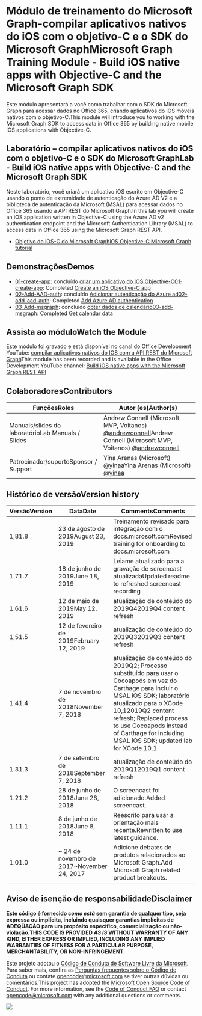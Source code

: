 # <a name="microsoft-graph-training-module---build-ios-native-apps-with-objective-c-and-the-microsoft-graph-sdk"></a><span data-ttu-id="1fd63-101">Módulo de treinamento do Microsoft Graph-compilar aplicativos nativos do iOS com o objetivo-C e o SDK do Microsoft Graph</span><span class="sxs-lookup"><span data-stu-id="1fd63-101">Microsoft Graph Training Module - Build iOS native apps with Objective-C and the Microsoft Graph SDK</span></span>

<span data-ttu-id="1fd63-102">Este módulo apresentará a você como trabalhar com o SDK do Microsoft Graph para acessar dados no Office 365, criando aplicativos do iOS móveis nativos com o objetivo-C.</span><span class="sxs-lookup"><span data-stu-id="1fd63-102">This module will introduce you to working with the Microsoft Graph SDK to access data in Office 365 by building native mobile iOS applications with Objective-C.</span></span>

## <a name="lab---build-ios-native-apps-with-objective-c-and-the-microsoft-graph-sdk"></a><span data-ttu-id="1fd63-103">Laboratório – compilar aplicativos nativos do iOS com o objetivo-C e o SDK do Microsoft Graph</span><span class="sxs-lookup"><span data-stu-id="1fd63-103">Lab - Build iOS native apps with Objective-C and the Microsoft Graph SDK</span></span>

<span data-ttu-id="1fd63-104">Neste laboratório, você criará um aplicativo iOS escrito em Objective-C usando o ponto de extremidade de autenticação do Azure AD V2 e a biblioteca de autenticação da Microsoft (MSAL) para acessar dados no Office 365 usando a API REST do Microsoft Graph.</span><span class="sxs-lookup"><span data-stu-id="1fd63-104">In this lab you will create an iOS application written in Objective-C using the Azure AD v2 authentication endpoint and the Microsoft Authentication Library (MSAL) to access data in Office 365 using the Microsoft Graph REST API.</span></span>

- [<span data-ttu-id="1fd63-105">Objetivo do iOS-C do Microsoft Graph</span><span class="sxs-lookup"><span data-stu-id="1fd63-105">iOS Objective-C Microsoft Graph tutorial</span></span>](https://docs.microsoft.com/graph/tutorials/ios-objectivec)

## <a name="demos"></a><span data-ttu-id="1fd63-106">Demonstrações</span><span class="sxs-lookup"><span data-stu-id="1fd63-106">Demos</span></span>

- <span data-ttu-id="1fd63-107">[01-create-app](demos/01-create-app): concluído [criar um aplicativo do IOS Objective-C](https://docs.microsoft.com/graph/tutorials/ios-objectivec?tutorial-step=1)</span><span class="sxs-lookup"><span data-stu-id="1fd63-107">[01-create-app](demos/01-create-app): Completed [Create an iOS Objective-C app](https://docs.microsoft.com/graph/tutorials/ios-objectivec?tutorial-step=1)</span></span>
- <span data-ttu-id="1fd63-108">[02-Add-AAD-auth](demos/02-add-aad-auth): concluído [Adicionar autenticação do Azure ad](https://docs.microsoft.com/graph/tutorials/ios-objectivec?tutorial-step=3)</span><span class="sxs-lookup"><span data-stu-id="1fd63-108">[02-add-aad-auth](demos/02-add-aad-auth): Completed [Add Azure AD authentication](https://docs.microsoft.com/graph/tutorials/ios-objectivec?tutorial-step=3)</span></span>
- <span data-ttu-id="1fd63-109">[03-Add-msgraph](demos/03-add-msgraph): concluído [obter dados de calendário](https://docs.microsoft.com/graph/tutorials/ios-objectivec?tutorial-step=4)</span><span class="sxs-lookup"><span data-stu-id="1fd63-109">[03-add-msgraph](demos/03-add-msgraph): Completed [Get calendar data](https://docs.microsoft.com/graph/tutorials/ios-objectivec?tutorial-step=4)</span></span>

## <a name="watch-the-module"></a><span data-ttu-id="1fd63-110">Assista ao módulo</span><span class="sxs-lookup"><span data-stu-id="1fd63-110">Watch the Module</span></span>

<span data-ttu-id="1fd63-111">Este módulo foi gravado e está disponível no canal do Office Development YouTube: [compilar aplicativos nativos do IOS com a API REST do Microsoft Graph](https://youtu.be/Gg8Qy1Dqyzw)</span><span class="sxs-lookup"><span data-stu-id="1fd63-111">This module has been recorded and is available in the Office Development YouTube channel: [Build iOS native apps with the Microsoft Graph REST API](https://youtu.be/Gg8Qy1Dqyzw)</span></span>

## <a name="contributors"></a><span data-ttu-id="1fd63-112">Colaboradores</span><span class="sxs-lookup"><span data-stu-id="1fd63-112">Contributors</span></span>

|        <span data-ttu-id="1fd63-113">Funções</span><span class="sxs-lookup"><span data-stu-id="1fd63-113">Roles</span></span>         |                                       <span data-ttu-id="1fd63-114">Autor (es)</span><span class="sxs-lookup"><span data-stu-id="1fd63-114">Author(s)</span></span>                                       |
| -------------------- | ------------------------------------------------------------------------------------- |
| <span data-ttu-id="1fd63-115">Manuais/slides do laboratório</span><span class="sxs-lookup"><span data-stu-id="1fd63-115">Lab Manuals / Slides</span></span> | <span data-ttu-id="1fd63-116">Andrew Connell (Microsoft MVP, Voitanos) [@andrewconnell](//github.com/andrewconnell)</span><span class="sxs-lookup"><span data-stu-id="1fd63-116">Andrew Connell (Microsoft MVP, Voitanos) [@andrewconnell](//github.com/andrewconnell)</span></span> |
| <span data-ttu-id="1fd63-117">Patrocinador/suporte</span><span class="sxs-lookup"><span data-stu-id="1fd63-117">Sponsor / Support</span></span>    | <span data-ttu-id="1fd63-118">Yina Arenas (Microsoft) [@yinaa](//github.com/yinaa)</span><span class="sxs-lookup"><span data-stu-id="1fd63-118">Yina Arenas (Microsoft) [@yinaa](//github.com/yinaa)</span></span>                                  |

## <a name="version-history"></a><span data-ttu-id="1fd63-119">Histórico de versão</span><span class="sxs-lookup"><span data-stu-id="1fd63-119">Version history</span></span>

| <span data-ttu-id="1fd63-120">Versão</span><span class="sxs-lookup"><span data-stu-id="1fd63-120">Version</span></span> |        <span data-ttu-id="1fd63-121">Data</span><span class="sxs-lookup"><span data-stu-id="1fd63-121">Date</span></span>        |                                                               <span data-ttu-id="1fd63-122">Comments</span><span class="sxs-lookup"><span data-stu-id="1fd63-122">Comments</span></span>                                                               |
| ------- | ------------------ | ------------------------------------------------------------------------------------------------------------------------------------ |
| <span data-ttu-id="1fd63-123">1,8</span><span class="sxs-lookup"><span data-stu-id="1fd63-123">1.8</span></span>     | <span data-ttu-id="1fd63-124">23 de agosto de 2019</span><span class="sxs-lookup"><span data-stu-id="1fd63-124">August 23, 2019</span></span>    | <span data-ttu-id="1fd63-125">Treinamento revisado para integração com o docs.microsoft.com</span><span class="sxs-lookup"><span data-stu-id="1fd63-125">Revised training for onboarding to docs.microsoft.com</span></span>                                                                                |
| <span data-ttu-id="1fd63-126">1.7</span><span class="sxs-lookup"><span data-stu-id="1fd63-126">1.7</span></span>     | <span data-ttu-id="1fd63-127">18 de junho de 2019</span><span class="sxs-lookup"><span data-stu-id="1fd63-127">June 18, 2019</span></span>      | <span data-ttu-id="1fd63-128">Leiame atualizado para a gravação de screencast atualizada</span><span class="sxs-lookup"><span data-stu-id="1fd63-128">Updated readme to refreshed screencast recording</span></span>                                                                                     |
| <span data-ttu-id="1fd63-129">1.6</span><span class="sxs-lookup"><span data-stu-id="1fd63-129">1.6</span></span>     | <span data-ttu-id="1fd63-130">12 de maio de 2019</span><span class="sxs-lookup"><span data-stu-id="1fd63-130">May 12, 2019</span></span>       | <span data-ttu-id="1fd63-131">atualização de conteúdo do 2019Q4</span><span class="sxs-lookup"><span data-stu-id="1fd63-131">2019Q4 content refresh</span></span>                                                                                                               |
| <span data-ttu-id="1fd63-132">1,5</span><span class="sxs-lookup"><span data-stu-id="1fd63-132">1.5</span></span>     | <span data-ttu-id="1fd63-133">12 de fevereiro de 2019</span><span class="sxs-lookup"><span data-stu-id="1fd63-133">February 12, 2019</span></span>  | <span data-ttu-id="1fd63-134">atualização de conteúdo do 2019Q3</span><span class="sxs-lookup"><span data-stu-id="1fd63-134">2019Q3 content refresh</span></span>                                                                                                               |
| <span data-ttu-id="1fd63-135">1.4</span><span class="sxs-lookup"><span data-stu-id="1fd63-135">1.4</span></span>     | <span data-ttu-id="1fd63-136">7 de novembro de 2018</span><span class="sxs-lookup"><span data-stu-id="1fd63-136">November 7, 2018</span></span>   | <span data-ttu-id="1fd63-137">atualização de conteúdo do 2019Q2; Processo substituído para usar o Cocoapods em vez do Carthage para incluir o MSAL iOS SDK; laboratório atualizado para o XCode 10,1</span><span class="sxs-lookup"><span data-stu-id="1fd63-137">2019Q2 content refresh; Replaced process to use Cocoapods instead of Carthage for including MSAL iOS SDK; updated lab for XCode 10.1</span></span> |
| <span data-ttu-id="1fd63-138">1.3</span><span class="sxs-lookup"><span data-stu-id="1fd63-138">1.3</span></span>     | <span data-ttu-id="1fd63-139">7 de setembro de 2018</span><span class="sxs-lookup"><span data-stu-id="1fd63-139">September 7, 2018</span></span>  | <span data-ttu-id="1fd63-140">atualização de conteúdo do 2019Q1</span><span class="sxs-lookup"><span data-stu-id="1fd63-140">2019Q1 content refresh</span></span>                                                                                                               |
| <span data-ttu-id="1fd63-141">1.2</span><span class="sxs-lookup"><span data-stu-id="1fd63-141">1.2</span></span>     | <span data-ttu-id="1fd63-142">28 de junho de 2018</span><span class="sxs-lookup"><span data-stu-id="1fd63-142">June 28, 2018</span></span>      | <span data-ttu-id="1fd63-143">O screencast foi adicionado.</span><span class="sxs-lookup"><span data-stu-id="1fd63-143">Added screencast.</span></span>                                                                                                                    |
| <span data-ttu-id="1fd63-144">1.1</span><span class="sxs-lookup"><span data-stu-id="1fd63-144">1.1</span></span>     | <span data-ttu-id="1fd63-145">8 de junho de 2018</span><span class="sxs-lookup"><span data-stu-id="1fd63-145">June 8, 2018</span></span>       | <span data-ttu-id="1fd63-146">Reescrito para usar a orientação mais recente.</span><span class="sxs-lookup"><span data-stu-id="1fd63-146">Rewritten to use latest guidance.</span></span>                                                                                                    |
| <span data-ttu-id="1fd63-147">1.0</span><span class="sxs-lookup"><span data-stu-id="1fd63-147">1.0</span></span>     | <span data-ttu-id="1fd63-148">~ 24 de novembro de 2017</span><span class="sxs-lookup"><span data-stu-id="1fd63-148">~November 24, 2017</span></span> | <span data-ttu-id="1fd63-149">Adicione debates de produtos relacionados ao Microsoft Graph.</span><span class="sxs-lookup"><span data-stu-id="1fd63-149">Add Microsoft Graph related product breakouts.</span></span>                                                                                       |

## <a name="disclaimer"></a><span data-ttu-id="1fd63-150">Aviso de isenção de responsabilidade</span><span class="sxs-lookup"><span data-stu-id="1fd63-150">Disclaimer</span></span>

<span data-ttu-id="1fd63-151">**Este código é fornecido _como está_ sem garantia de qualquer tipo, seja expressa ou implícita, incluindo quaisquer garantias implícitas de ADEQÜAÇÃO para um propósito específico, comercialização ou não-violação.**</span><span class="sxs-lookup"><span data-stu-id="1fd63-151">**THIS CODE IS PROVIDED _AS IS_ WITHOUT WARRANTY OF ANY KIND, EITHER EXPRESS OR IMPLIED, INCLUDING ANY IMPLIED WARRANTIES OF FITNESS FOR A PARTICULAR PURPOSE, MERCHANTABILITY, OR NON-INFRINGEMENT.**</span></span>

<span data-ttu-id="1fd63-p101">Este projeto adotou o [Código de Conduta de Software Livre da Microsoft](https://opensource.microsoft.com/codeofconduct/). Para saber mais, confira as [Perguntas frequentes sobre o Código de Conduta](https://opensource.microsoft.com/codeofconduct/faq/) ou contate [opencode@microsoft.com](mailto:opencode@microsoft.com) se tiver outras dúvidas ou comentários.</span><span class="sxs-lookup"><span data-stu-id="1fd63-p101">This project has adopted the [Microsoft Open Source Code of Conduct](https://opensource.microsoft.com/codeofconduct/). For more information, see the [Code of Conduct FAQ](https://opensource.microsoft.com/codeofconduct/faq/) or contact [opencode@microsoft.com](mailto:opencode@microsoft.com) with any additional questions or comments.</span></span>

<img src="https://telemetry.sharepointpnp.com/msgraph-training-ios-objectivec" />
